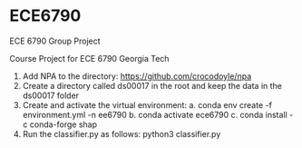 # ECE6790
ECE 6790 Group Project


Course Project for ECE 6790 Georgia Tech


1. Add NPA to the directory: https://github.com/crocodoyle/npa
2. Create a directory called ds00017 in the root and keep the data in the ds00017 folder
3. Create and activate the virtual environment: 
            a. conda env create -f environment.yml -n ee6790
            b. conda activate ece6790
            c. conda install -c conda-forge shap
4. Run the classifier.py as follows:
            python3 classifier.py
